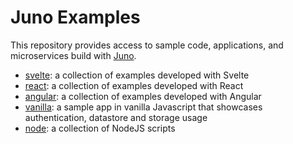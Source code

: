 # Juno Examples

This repository provides access to sample code, applications, and microservices build with [Juno](https://juno.build).

- [svelte](./svelte/README.md): a collection of examples developed with Svelte
- [react](./react/README.md): a collection of examples developed with React
- [angular](./angular/README.md): a collection of examples developed with Angular
- [vanilla](./vanilla): a sample app in vanilla Javascript that showcases authentication, datastore and storage usage
- [node](./node): a collection of NodeJS scripts